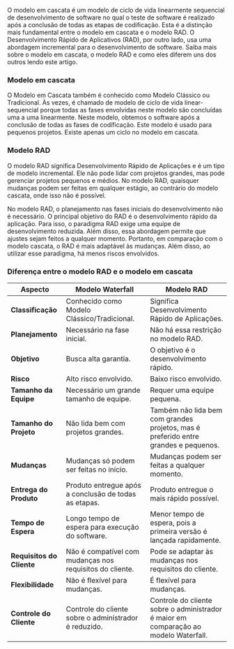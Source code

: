 O modelo em cascata é um modelo de ciclo de vida linearmente sequencial de desenvolvimento de software no qual o teste de software é realizado após a conclusão de todas as etapas de codificação. Esta é a distinção mais fundamental entre o modelo em cascata e o modelo RAD. O Desenvolvimento Rápido de Aplicativos (RAD), por outro lado, usa uma abordagem incremental para o desenvolvimento de software. Saiba mais sobre o modelo em cascata, o modelo RAD e como eles diferem uns dos outros lendo este artigo.

### **Modelo em cascata**

O Modelo em Cascata também é conhecido como Modelo Clássico ou Tradicional. Às vezes, é chamado de modelo de ciclo de vida linear-sequencial porque todas as fases envolvidas neste modelo são concluídas uma a uma linearmente. Neste modelo, obtemos o software após a conclusão de todas as fases de codificação. Este modelo é usado para pequenos projetos. Existe apenas um ciclo no modelo em cascata.


### **Modelo RAD**

O modelo RAD significa Desenvolvimento Rápido de Aplicações e é um tipo de modelo incremental. Ele não pode lidar com projetos grandes, mas pode gerenciar projetos pequenos e médios. No modelo RAD, quaisquer mudanças podem ser feitas em qualquer estágio, ao contrário do modelo cascata, onde isso não é possível.

No modelo RAD, o planejamento nas fases iniciais do desenvolvimento não é necessário. O principal objetivo do RAD é o desenvolvimento rápido da aplicação. Para isso, o paradigma RAD exige uma equipe de desenvolvimento reduzida. Além disso, essa abordagem permite que ajustes sejam feitos a qualquer momento. Portanto, em comparação com o modelo cascata, o RAD é mais adaptável às mudanças. Além disso, ao utilizar esse paradigma, há menos riscos envolvidos.

### **Diferença entre o modelo RAD e o modelo em cascata**

|**Aspecto**|**Modelo Waterfall**|**Modelo RAD**|
|---|---|---|
|**Classificação**|Conhecido como Modelo Clássico/Tradicional.|Significa Desenvolvimento Rápido de Aplicações.|
|**Planejamento**|Necessário na fase inicial.|Não há essa restrição no modelo RAD.|
|**Objetivo**|Busca alta garantia.|O objetivo é o desenvolvimento rápido.|
|**Risco**|Alto risco envolvido.|Baixo risco envolvido.|
|**Tamanho da Equipe**|Necessário um grande tamanho de equipe.|Requer uma equipe pequena.|
|**Tamanho do Projeto**|Não lida bem com projetos grandes.|Também não lida bem com grandes projetos, mas é preferido entre grandes e pequenos.|
|**Mudanças**|Mudanças só podem ser feitas no início.|Mudanças podem ser feitas a qualquer momento.|
|**Entrega do Produto**|Produto entregue após a conclusão de todas as etapas.|Produto entregue o mais rápido possível.|
|**Tempo de Espera**|Longo tempo de espera para execução do software.|Menor tempo de espera, pois a primeira versão é lançada rapidamente.|
|**Requisitos do Cliente**|Não é compatível com mudanças nos requisitos do cliente.|Pode se adaptar às mudanças nos requisitos do cliente.|
|**Flexibilidade**|Não é flexível para mudanças.|É flexível para mudanças.|
|**Controle do Cliente**|Controle do cliente sobre o administrador é reduzido.|Controle do cliente sobre o administrador é maior em comparação ao modelo Waterfall.|


